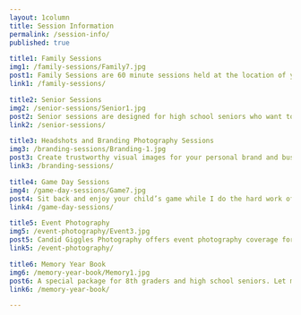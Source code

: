 ```yaml
---
layout: 1column
title: Session Information
permalink: /session-info/
published: true

title1: Family Sessions
img1: /family-sessions/Family7.jpg
post1: Family Sessions are 60 minute sessions held at the location of your choice where I will capture a mixture of portraits and candid shots of your family together. 
link1: /family-sessions/

title2: Senior Sessions
img2: /senior-sessions/Senior1.jpg
post2: Senior sessions are designed for high school seniors who want to show off their accomplishments with high-quality imagery. I will assist in choosing a location, planning outfits, designing your image displays, and customizing your ordering session.
link2: /senior-sessions/

title3: Headshots and Branding Photography Sessions
img3: /branding-sessions/Branding-1.jpg
post3: Create trustworthy visual images for your personal brand and business to market and sell directly to your target audience.
link3: /branding-sessions/

title4: Game Day Sessions
img4: /game-day-sessions/Game7.jpg
post4: Sit back and enjoy your child’s game while I do the hard work of capturing all the action and highlights. At Game Day Sessions I will photograph your child and their team interactions for the duration of the game.
link4: /game-day-sessions/

title5: Event Photography
img5: /event-photography/Event3.jpg
post5: Candid Giggles Photography offers event photography coverage for events up to 4 hours. Every detail will be captured- from the cake to the smiling faces of your guests. The perfect way to remember your special event is with a custom photo book, which is included in two of the three packages.
link5: /event-photography/

title6: Memory Year Book
img6: /memory-year-book/Memory1.jpg
post6: A special package for 8th graders and high school seniors. Let me do the shutter snapping while you enjoy your son or daughter’s most memorable events of the school year. A “memory year book” is perfect for busy parents who want to save time, receive high quality images, and be captured in the memory as well.
link6: /memory-year-book/

---
```

